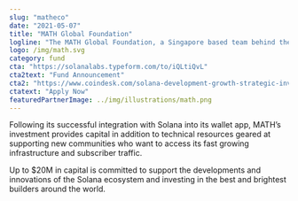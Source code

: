```yaml
---
slug: "matheco"
date: "2021-05-07"
title: "MATH Global Foundation"
logline: "The MATH Global Foundation, a Singapore based team behind the development of MathWallet, focuses on global investments and interoperable solutions that will bring relationships with over 66+ public chains to the Solana ecosystem. "
logo: /img/math.svg
category: fund
cta: "https://solanalabs.typeform.com/to/iQLtiQvL"
cta2text: "Fund Announcement"
cta2: "https://www.coindesk.com/solana-development-growth-strategic-investment-funds"
ctatext: "Apply Now"
featuredPartnerImage: ../img/illustrations/math.png
---
```


Following its successful integration with Solana into its wallet app, MATH’s investment provides capital in addition to technical resources geared at supporting new communities who want to access its fast growing infrastructure and subscriber traffic.

Up to $20M in capital is committed to support the developments and innovations of the Solana ecosystem and investing in the best and brightest builders around the world.
